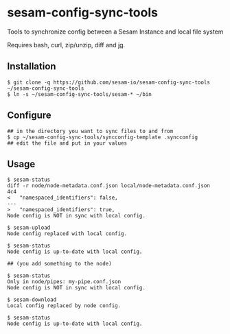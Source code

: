 # sesam-config-sync-tools
Tools to synchronize config between a Sesam Instance and local file system

Requires bash, curl, zip/unzip, diff and [jq](https://stedolan.github.io/jq/).


## Installation

    $ git clone -q https://github.com/sesam-io/sesam-config-sync-tools ~/sesam-config-sync-tools
    $ ln -s ~/sesam-config-sync-tools/sesam-* ~/bin

## Configure

    ## in the directory you want to sync files to and from
    $ cp ~/sesam-config-sync-tools/syncconfig-template .syncconfig
    ## edit the file and put in your values

## Usage

    $ sesam-status
    diff -r node/node-metadata.conf.json local/node-metadata.conf.json
    4c4
    <   "namespaced_identifiers": false,
    ---
    >   "namespaced_identifiers": true,
    Node config is NOT in sync with local config.

    $ sesam-upload 
    Node config replaced with local config.

    $ sesam-status
    Node config is up-to-date with local config.
    
    ## (you add something to the node)
    
    $ sesam-status
    Only in node/pipes: my-pipe.conf.json
    Node config is NOT in sync with local config.
    
    $ sesam-download
    Local config replaced by node config.
    
    $ sesam-status
    Node config is up-to-date with local config.
